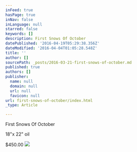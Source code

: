 ```yaml
---
inFeed: true
hasPage: true
inNav: false
inLanguage: null
starred: false
keywords: []
description: First Snows Of October
datePublished: '2016-04-19T05:29:38.356Z'
dateModified: '2016-04-04T01:05:28.548Z'
title: ''
author: []
sourcePath: _posts/2016-03-21-first-snows-of-october.md
published: true
authors: []
publisher:
  name: null
  domain: null
  url: null
  favicon: null
url: first-snows-of-october/index.html
_type: Article

---
```

First Snows Of October

18"x 22" oil

$450.00
![](https://the-grid-user-content.s3-us-west-2.amazonaws.com/babcfb83-3965-44ee-a3cf-8717540e4851.jpg)